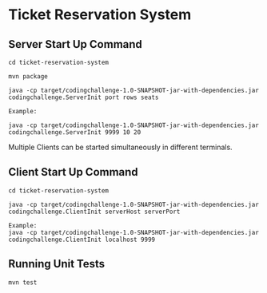 # Ticket Reservation System

## Server Start Up Command
```
cd ticket-reservation-system 

mvn package

java -cp target/codingchallenge-1.0-SNAPSHOT-jar-with-dependencies.jar codingchallenge.ServerInit port rows seats

Example: 

java -cp target/codingchallenge-1.0-SNAPSHOT-jar-with-dependencies.jar codingchallenge.ServerInit 9999 10 20
``` 

Multiple Clients can be started simultaneously in different terminals.

## Client Start Up Command

```
cd ticket-reservation-system

java -cp target/codingchallenge-1.0-SNAPSHOT-jar-with-dependencies.jar codingchallenge.ClientInit serverHost serverPort

Example:
java -cp target/codingchallenge-1.0-SNAPSHOT-jar-with-dependencies.jar codingchallenge.ClientInit localhost 9999
```

## Running Unit Tests

```
mvn test
```
